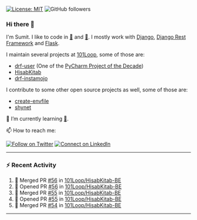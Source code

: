 [![License: MIT](https://img.shields.io/badge/License-MIT-yellow.svg)](https://opensource.org/licenses/MIT)
![GitHub followers](https://img.shields.io/github/followers/sumit4613?style=social)

### Hi there 👋

I'm Sumit. I like to code in [:snake:](https://python.org/) and [:rabbit:](https://golang.org). I mostly work with [Django](https://djangoproject.com), [Django Rest Framework](https://www.django-rest-framework.org/) and [Flask](https://flask.palletsprojects.com).

I maintain several projects at [101Loop](https://github.com/101loop/), some of those are:

- [drf-user](https://github.com/101loop/drf-user) (One of the [PyCharm Project of the Decade](https://www.jetbrains.com/lp/pycharm-10-years/))
- [HisabKitab](https://github.com/101loop/HisabKitab-BE)
- [drf-instamojo](https://github.com/101loop/drf-instamojo)

I contribute to some other open source projects as well, some of those are:

- [create-envfile](https://github.com/SpicyPizza/create-envfile)
- [shynet](https://github.com/milesmcc/shynet)


🔭 I’m currently learning [:rabbit:](https://golang.org).

📫 How to reach me:

[![Follow on Twitter](https://img.shields.io/badge/--twitter?label=Twitter&logo=Twitter&style=social)](https://twitter.com/sumitsingh4613) [![Connect on LinkedIn](https://img.shields.io/badge/--linkedin?label=LinkedIn&logo=LinkedIn&style=social)](https://www.linkedin.com/in/sumit4613)


---

### :zap: Recent Activity

<!--START_SECTION:activity-->
1. 🎉 Merged PR [#56](https://github.com/101Loop/HisabKitab-BE/pull/56) in [101Loop/HisabKitab-BE](https://github.com/101Loop/HisabKitab-BE)
2. 💪 Opened PR [#56](https://github.com/101Loop/HisabKitab-BE/pull/56) in [101Loop/HisabKitab-BE](https://github.com/101Loop/HisabKitab-BE)
3. 🎉 Merged PR [#55](https://github.com/101Loop/HisabKitab-BE/pull/55) in [101Loop/HisabKitab-BE](https://github.com/101Loop/HisabKitab-BE)
4. 💪 Opened PR [#55](https://github.com/101Loop/HisabKitab-BE/pull/55) in [101Loop/HisabKitab-BE](https://github.com/101Loop/HisabKitab-BE)
5. 🎉 Merged PR [#54](https://github.com/101Loop/HisabKitab-BE/pull/54) in [101Loop/HisabKitab-BE](https://github.com/101Loop/HisabKitab-BE)
<!--END_SECTION:activity-->

---
